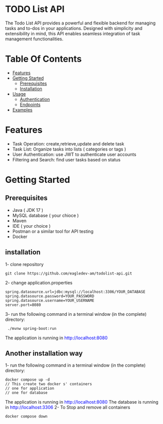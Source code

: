 # TODO List API
The Todo List API provides a powerful and flexible backend for managing tasks and to-dos in your applications. Designed with simplicity and extensibility in mind, this API enables seamless integration of task management functionalities.

# Table Of Contents
* [Features]()
* [Getting Started]()
  * [Prerequisites]()
  * [Installation]()
* [Usage]()
  * [Authentication]()
  * [Endpoints]()
* [Examples]()

#  Features
* Task Operation: create,retrieve,update and delete task
* Task List: Organize tasks into lists ( categories or tags )
* User Authentication: use JWT to authenticate user accounts
* Filtering and Search: find user tasks based on status
# Getting Started 
## Prerequisites
* Java ( JDK 17 )
* MySQL database ( your chioce )
* Maven
* IDE ( your choice )
* Postman or a similar tool for API testing
* Docker
## installation
1- clone repository
```
git clone https://github.com/eagledev-am/todolist-api.git
```
2- change application.properties 
```
spring.datasource.url=jdbc:mysql://localhost:3306/YOUR_DATABASE
spring.datasource.password=YOUR_PASSWORD
spring.datasource.username=YOUR_USERNAME
server.port=8080
```
3-  run the following command in a terminal window (in the complete) directory:
```
 ./mvnw spring-boot:run
```
The application is running in <font color="blue"> http://localhost:8080 </font>
## Another installation way
1- run the following command in a terminal window (in the complete) directory:
```
docker compose up -d
// This create two docker s' containers
// one for application
// one for database  
```
The application is running in <font color="blue"> http://localhost:8080 </font>
The database is running in <font color="blue"> http://localhost:3306 </font>
2- To Stop and remove all containers 
```
docker compose down
```


  
